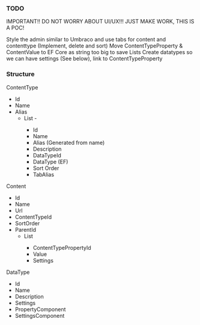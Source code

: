 ### TODO

IMPORTANT!! DO NOT WORRY ABOUT UI/UX!!! JUST MAKE WORK, THIS IS A POC!

Style the admin similar to Umbraco and use tabs for content and contenttype (Implement, delete and sort)
Move ContentTypeProperty & ContentValue to EF Core as string too big to save Lists
Create datatypes so we can have settings (See below), link to ContentTypeProperty

### Structure

ContentType
 - Id
 - Name
 - Alias
   - List<ContentTypeProperty> - 
     - Id
     - Name
     - Alias (Generated from name)
     - Description
     - DataTypeId
     - DataType (EF)
     - Sort Order
     - TabAlias

Content
 - Id
 - Name
 - Url
 - ContentTypeId
 - SortOrder
 - ParentId
   - List<ContentValue>
     - ContentTypePropertyId
     - Value
     - Settings
   
DataType
 - Id
 - Name
 - Description
 - Settings
 - PropertyComponent
 - SettingsComponent